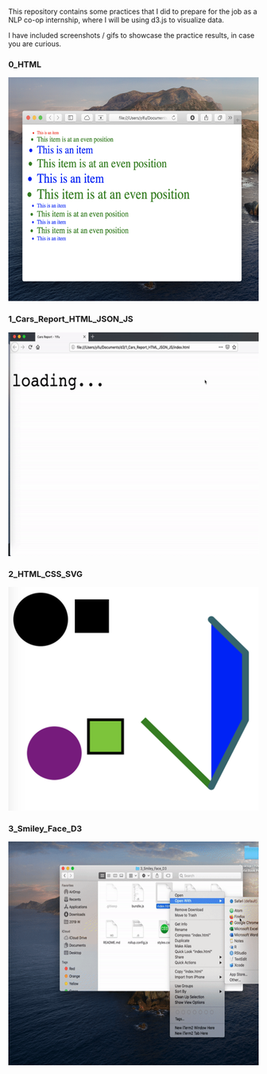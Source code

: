 This repository contains some practices that I did to prepare for the job as a NLP co-op internship, where I will be using d3.js to visualize data.

I have included screenshots / gifs to showcase the practice results, in case you are curious.


### 0_HTML



<img src="https://github.com/chen-yifu/d3_practice_coding/blob/master/0_HTML/Screen%20Shot%202019-12-24%20at%2012.16.33%20PM.png" width="680" height="450">


### 1_Cars_Report_HTML_JSON_JS

<img src="https://github.com/chen-yifu/d3_practice_coding/blob/master/1_Cars_Report_HTML_JSON_JS/ezgif-3-a0b81a3ae878.gif" width="680" height="450">


### 2_HTML_CSS_SVG

<img src="https://github.com/chen-yifu/d3_practice_coding/blob/master/2_HTML_CSS_SVG/Screen%20Shot%202019-12-24%20at%2012.47.12%20PM.png" width="680" height="450">


### 3_Smiley_Face_D3
<img src="https://github.com/chen-yifu/d3_practice_coding/blob/master/3_Smiley_Face_D3/ezgif-3-57b2220e6a81.gif" width="680" height="450">

